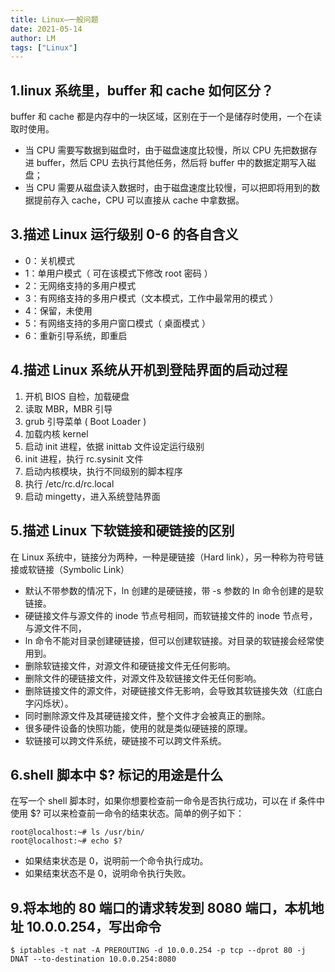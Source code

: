```yaml
---
title: Linux—一般问题
date: 2021-05-14
author: LM
tags: ["Linux"]
---
```


## 1.linux 系统里，buffer 和 cache 如何区分？

buffer 和 cache 都是内存中的一块区域，区别在于一个是储存时使用，一个在读取时使用。

- 当 CPU 需要写数据到磁盘时，由于磁盘速度比较慢，所以 CPU 先把数据存进 buffer，然后 CPU 去执行其他任务，然后将 buffer 中的数据定期写入磁盘；
- 当 CPU 需要从磁盘读入数据时，由于磁盘速度比较慢，可以把即将用到的数据提前存入 cache，CPU 可以直接从 cache 中拿数据。

## 3.描述 Linux 运行级别 0-6 的各自含义

- 0：关机模式
- 1：单用户模式（ 可在该模式下修改 root 密码 ）
- 2：无网络支持的多用户模式
- 3：有网络支持的多用户模式（文本模式，工作中最常用的模式 ）
- 4：保留，未使用
- 5：有网络支持的多用户窗口模式（ 桌面模式 ）
- 6：重新引导系统，即重启

## 4.描述 Linux 系统从开机到登陆界面的启动过程

1. 开机 BIOS 自检，加载硬盘
2. 读取 MBR，MBR 引导
3. grub 引导菜单 ( Boot Loader )
4. 加载内核 kernel
5. 启动 init 进程，依据 inittab 文件设定运行级别
6. init 进程，执行 rc.sysinit 文件
7. 启动内核模块，执行不同级别的脚本程序
8. 执行 /etc/rc.d/rc.local
9. 启动 mingetty，进入系统登陆界面

## 5.描述 Linux 下软链接和硬链接的区别

在 Linux 系统中，链接分为两种，一种是硬链接（Hard link），另一种称为符号链接或软链接（Symbolic Link）

- 默认不带参数的情况下，ln 创建的是硬链接，带 -s 参数的 ln 命令创建的是软链接。
- 硬链接文件与源文件的 inode 节点号相同，而软链接文件的 inode 节点号，与源文件不同，
- ln 命令不能对目录创建硬链接，但可以创建软链接。对目录的软链接会经常使用到。
- 删除软链接文件，对源文件和硬链接文件无任何影响。
- 删除文件的硬链接文件，对源文件及软链接文件无任何影响。
- 删除链接文件的源文件，对硬链接文件无影响，会导致其软链接失效（红底白字闪烁状）。
- 同时删除源文件及其硬链接文件，整个文件才会被真正的删除。
- 很多硬件设备的快照功能，使用的就是类似硬链接的原理。
- 软链接可以跨文件系统，硬链接不可以跨文件系统。

## 6.shell 脚本中 $? 标记的用途是什么

在写一个 shell 脚本时，如果你想要检查前一命令是否执行成功，可以在 if 条件中使用 $? 可以来检查前一命令的结束状态。简单的例子如下：

```
root@localhost:~# ls /usr/bin/
root@localhost:~# echo $?
```

- 如果结束状态是 0，说明前一个命令执行成功。
- 如果结束状态不是 0，说明命令执行失败。

## 9.将本地的 80 端口的请求转发到 8080 端口，本机地址 10.0.0.254，写出命令

```
$ iptables -t nat -A PREROUTING -d 10.0.0.254 -p tcp --dprot 80 -j DNAT --to-destination 10.0.0.254:8080
```
